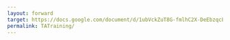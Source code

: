 ```yaml
---
layout: forward
target: https://docs.google.com/document/d/1ubVckZuT8G-fmlhC2X-DeEbzqcLMMfr1XHa5OFByPjc/edit?usp=sharing
permalink: TATraining/
---
```

